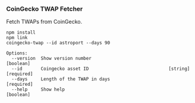 ### CoinGecko TWAP Fetcher

Fetch TWAPs from CoinGecko.

    npm install
    npm link
    coingecko-twap --id astroport --days 90

    Options:
      --version  Show version number                                       [boolean]
      --id       Coingecko asset ID                              [string] [required]
      --days     Length of the TWAP in days                               [required]
      --help     Show help                                                 [boolean]